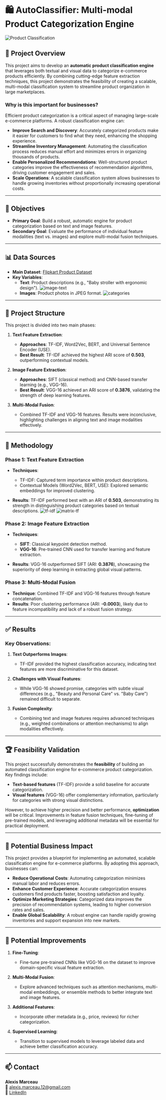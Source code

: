 # 🛍️ **AutoClassifier**: Multi-modal Product Categorization Engine

![Product Classification](images/flip.png) <!-- Placeholder image for context -->

## 🏢 **Project Overview**

This project aims to develop an **automatic product classification engine** that leverages both textual and visual data to categorize e-commerce products efficiently. By combining cutting-edge feature extraction techniques, this project demonstrates the feasibility of creating a scalable, multi-modal classification system to streamline product organization in large marketplaces.

### **Why is this important for businesses?**
Efficient product categorization is a critical aspect of managing large-scale e-commerce platforms. A robust classification engine can:
- **Improve Search and Discovery**: Accurately categorized products make it easier for customers to find what they need, enhancing the shopping experience.
- **Streamline Inventory Management**: Automating the classification process reduces manual effort and minimizes errors in organizing thousands of products.
- **Enable Personalized Recommendations**: Well-structured product categories improve the effectiveness of recommendation algorithms, driving customer engagement and sales.
- **Scale Operations**: A scalable classification system allows businesses to handle growing inventories without proportionally increasing operational costs.

---

## 🎯 **Objectives**

- **Primary Goal**: Build a robust, automatic engine for product categorization based on text and image features.  
- **Secondary Goal**: Evaluate the performance of individual feature modalities (text vs. images) and explore multi-modal fusion techniques.  

---

## 📊 **Data Sources**

- **Main Dataset**: [Flipkart Product Dataset](https://www.kaggle.com/datasets/PromptCloudHQ/flipkart-products)  
- **Key Variables**:  
  - **Text**: Product descriptions (e.g., "Baby stroller with ergonomic design").
      ![image-text](images/image-text.png) <!-- Placeholder image for context -->  
  - **Images**: Product photos in JPEG format.
      ![categories](images/categories.png) <!-- Placeholder image for context -->  

---

## 📁 **Project Structure**

This project is divided into two main phases:

1. **Text Feature Extraction**:
   - **Approaches**: TF-IDF, Word2Vec, BERT, and Universal Sentence Encoder (USE).  
   - **Best Result**: TF-IDF achieved the highest ARI score of **0.503**, outperforming contextual models.  

2. **Image Feature Extraction**:
   - **Approaches**: SIFT (classical method) and CNN-based transfer learning (e.g., VGG-16).  
   - **Best Result**: VGG-16 achieved an ARI score of **0.3876**, validating the strength of deep learning features.  

3. **Multi-Modal Fusion**:
   - Combined TF-IDF and VGG-16 features. Results were inconclusive, highlighting challenges in aligning text and image modalities effectively.

---

## 🔬 **Methodology**

### Phase 1: Text Feature Extraction  
- **Techniques**:  
  - TF-IDF: Captured term importance within product descriptions.  
  - Contextual Models (Word2Vec, BERT, USE): Explored semantic embeddings for improved clustering.  

- **Results**: TF-IDF performed best with an ARI of **0.503**, demonstrating its strength in distinguishing product categories based on textual descriptions.
    ![tf-idf](images/tf-idf.png) <!-- Placeholder image for context -->
    ![matrix-tf](images/matrix-tf.png) <!-- Placeholder image for context -->

### Phase 2: Image Feature Extraction  
- **Techniques**:  
  - **SIFT**: Classical keypoint detection method.  
  - **VGG-16**: Pre-trained CNN used for transfer learning and feature extraction.  

- **Results**: VGG-16 outperformed SIFT (ARI: **0.3876**), showcasing the superiority of deep learning in extracting global visual patterns.


### Phase 3: Multi-Modal Fusion  
- **Technique**: Combined TF-IDF and VGG-16 features through feature concatenation.  
- **Results**: Poor clustering performance (ARI: **-0.0003**), likely due to feature incompatibility and lack of a robust fusion strategy.  

---

## ✅ **Results**

### Key Observations:  
1. **Text Outperforms Images**:  
   - TF-IDF provided the highest classification accuracy, indicating text features are more discriminative for this dataset.
     
2. **Challenges with Visual Features**:  
   - While VGG-16 showed promise, categories with subtle visual differences (e.g., "Beauty and Personal Care" vs. "Baby Care") remained difficult to separate.

3. **Fusion Complexity**:  
   - Combining text and image features requires advanced techniques (e.g., weighted combinations or attention mechanisms) to align modalities effectively.

---

## 🏆 **Feasibility Validation**

This project successfully demonstrates the **feasibility** of building an automated classification engine for e-commerce product categorization. Key findings include:
- **Text-based features** (TF-IDF) provide a solid baseline for accurate categorization.
- **Visual features** (VGG-16) offer complementary information, particularly for categories with strong visual distinctions.

However, to achieve higher precision and better performance, **optimization** will be critical. Improvements in feature fusion techniques, fine-tuning of pre-trained models, and leveraging additional metadata will be essential for practical deployment.

---

## 🚀 **Potential Business Impact**

This project provides a blueprint for implementing an automated, scalable classification engine for e-commerce platforms. By adopting this approach, businesses can:
- **Reduce Operational Costs**: Automating categorization minimizes manual labor and reduces errors.
- **Enhance Customer Experience**: Accurate categorization ensures customers find products faster, boosting satisfaction and loyalty.
- **Optimize Marketing Strategies**: Categorized data improves the precision of recommendation systems, leading to higher conversion rates and sales.
- **Enable Global Scalability**: A robust engine can handle rapidly growing inventories and support expansion into new markets.

---

## 🚀 **Potential Improvements**

1. **Fine-Tuning**:
   - Fine-tune pre-trained CNNs like VGG-16 on the dataset to improve domain-specific visual feature extraction.  

2. **Multi-Modal Fusion**:
   - Explore advanced techniques such as attention mechanisms, multi-modal embeddings, or ensemble methods to better integrate text and image features.  

3. **Additional Features**:
   - Incorporate other metadata (e.g., price, reviews) for richer categorization.

4. **Supervised Learning**:
   - Transition to supervised models to leverage labeled data and achieve better classification accuracy.

---

## 📫 **Contact**

**Alexis Marceau**  
📧 [alexis.marceau.12@gmail.com](mailto:alexis.marceau.12@gmail.com)  
🔗 [LinkedIn](https://www.linkedin.com/in/alexis-marceau)
